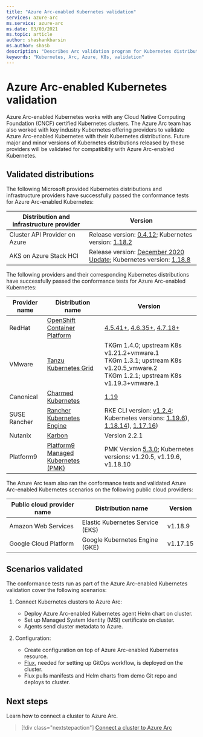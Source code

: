 ```yaml
---
title: "Azure Arc-enabled Kubernetes validation"
services: azure-arc
ms.service: azure-arc
ms.date: 03/03/2021
ms.topic: article
author: shashankbarsin
ms.author: shasb
description: "Describes Arc validation program for Kubernetes distributions"
keywords: "Kubernetes, Arc, Azure, K8s, validation"
---
```


# Azure Arc-enabled Kubernetes validation

Azure Arc-enabled Kubernetes works with any Cloud Native Computing Foundation (CNCF) certified Kubernetes clusters. The Azure Arc team has also worked with key industry Kubernetes offering providers to validate Azure Arc-enabled Kubernetes with their Kubernetes distributions. Future major and minor versions of Kubernetes distributions released by these providers will be validated for compatibility with Azure Arc-enabled Kubernetes.

## Validated distributions

The following Microsoft provided Kubernetes distributions and infrastructure providers have successfully passed the conformance tests for Azure Arc-enabled Kubernetes:

| Distribution and infrastructure provider | Version |
| ---------------------------------------- | ------- |
| Cluster API Provider on Azure            | Release version: [0.4.12](https://github.com/kubernetes-sigs/cluster-api-provider-azure/releases/tag/v0.4.12); Kubernetes version: [1.18.2](https://github.com/kubernetes/kubernetes/releases/tag/v1.18.2) |
| AKS on Azure Stack HCI                   | Release version: [December 2020 Update](https://github.com/Azure/aks-hci/releases/tag/AKS-HCI-2012); Kubernetes version: [1.18.8](https://github.com/kubernetes/kubernetes/releases/tag/v1.18.8) |

The following providers and their corresponding Kubernetes distributions have successfully passed the conformance tests for Azure Arc-enabled Kubernetes:

| Provider name | Distribution name | Version |
| ------------ | ----------------- | ------- |
| RedHat       | [OpenShift Container Platform](https://www.openshift.com/products/container-platform) | [4.5.41+](https://docs.openshift.com/container-platform/4.5/release_notes/ocp-4-5-release-notes.html), [4.6.35+](https://docs.openshift.com/container-platform/4.6/release_notes/ocp-4-6-release-notes.html), [4.7.18+](https://docs.openshift.com/container-platform/4.7/release_notes/ocp-4-7-release-notes.html) |
| VMware       | [Tanzu Kubernetes Grid](https://tanzu.vmware.com/kubernetes-grid) | TKGm 1.4.0; upstream K8s v1.21.2+vmware.1 <br>TKGm 1.3.1; upstream K8s v1.20.5_vmware.2 <br>TKGm 1.2.1; upstream K8s v1.19.3+vmware.1 |
| Canonical    | [Charmed Kubernetes](https://ubuntu.com/kubernetes) | [1.19](https://ubuntu.com/kubernetes/docs/1.19/components) |
| SUSE Rancher      | [Rancher Kubernetes Engine](https://rancher.com/products/rke/) | RKE CLI version: [v1.2.4](https://github.com/rancher/rke/releases/tag/v1.2.4); Kubernetes versions: [1.19.6](https://github.com/kubernetes/kubernetes/releases/tag/v1.19.6)), [1.18.14](https://github.com/kubernetes/kubernetes/releases/tag/v1.18.14)), [1.17.16](https://github.com/kubernetes/kubernetes/releases/tag/v1.17.16))  |
| Nutanix      | [Karbon](https://www.nutanix.com/products/karbon)    | Version 2.2.1 |
| Platform9      | [Platform9 Managed Kubernetes (PMK)](https://platform9.com/managed-kubernetes/)    | PMK Version [5.3.0](https://platform9.com/docs/kubernetes/release-notes#platform9-managed-kubernetes-version-53-release-notes); Kubernetes versions: v1.20.5, v1.19.6, v1.18.10 |

The Azure Arc team also ran the conformance tests and validated Azure Arc-enabled Kubernetes scenarios on the following public cloud providers:

| Public cloud provider name | Distribution name | Version |
| -------------------------- | ----------------- | ------- |
| Amazon Web Services        | Elastic Kubernetes Service (EKS) | v1.18.9  |
| Google Cloud Platform      | Google Kubernetes Engine (GKE) | v1.17.15 |

## Scenarios validated

The conformance tests run as part of the Azure Arc-enabled Kubernetes validation cover the following scenarios:

1. Connect Kubernetes clusters to Azure Arc: 
    * Deploy Azure Arc-enabled Kubernetes agent Helm chart on cluster.
    * Set up Managed System Identity (MSI) certificate on cluster.
    * Agents send cluster metadata to Azure.

2. Configuration: 
    * Create configuration on top of Azure Arc-enabled Kubernetes resource.
    * [Flux](https://docs.fluxcd.io/), needed for setting up GitOps workflow, is deployed on the cluster.
    * Flux pulls manifests and Helm charts from demo Git repo and deploys to cluster.

## Next steps

Learn how to connect a cluster to Azure Arc.
> [!div class="nextstepaction"]
> [Connect a cluster to Azure Arc](./quickstart-connect-cluster.md)
